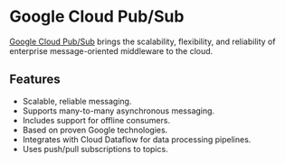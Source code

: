 # Google Cloud Pub/Sub

[Google Cloud Pub/Sub](https://cloud.google.com/pubsub/docs/overview) brings the scalability, flexibility, and reliability of enterprise message-oriented middleware to the cloud.

## Features

* Scalable, reliable messaging.
* Supports many-to-many asynchronous messaging.
* Includes support for offline consumers.
* Based on proven Google technologies.
* Integrates with Cloud Dataflow for data processing pipelines.
* Uses push/pull subscriptions to topics.
